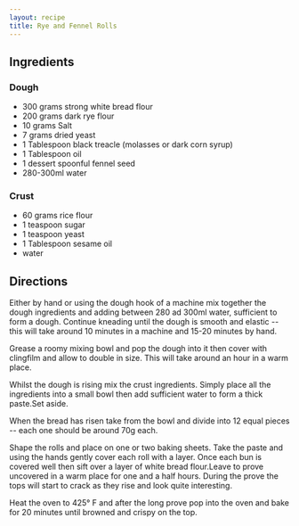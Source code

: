 ```yaml
---
layout: recipe
title: Rye and Fennel Rolls
---
```


## Ingredients


### Dough

* 300 grams strong white bread flour
* 200 grams dark rye flour
* 10 grams Salt
* 7 grams dried yeast
* 1 Tablespoon black treacle (molasses or dark corn syrup)
* 1 Tablespoon oil
* 1 dessert spoonful fennel seed
* 280-300ml water

### Crust

* 60 grams rice flour
* 1 teaspoon sugar
* 1 teaspoon yeast
* 1 Tablespoon sesame oil
* water

## Directions

Either by hand or using the dough hook of a machine mix together the
dough ingredients and adding between 280 ad 300ml water, sufficient to
form a dough. Continue kneading until the dough is smooth and elastic --
this will take around 10 minutes in a machine and 15-20 minutes by hand.

Grease a roomy mixing bowl and pop the dough into it then cover with
clingfilm and allow to double in size. This will take around an hour in
a warm place.

Whilst the dough is rising mix the crust ingredients. Simply place all
the ingredients into a small bowl then add sufficient water to form a
thick paste.Set aside.

When the bread has risen take from the bowl and divide into 12 equal
pieces -- each one should be around 70g each.

Shape the rolls and place on one or two baking sheets. Take the paste
and using the hands gently cover each roll with a layer. Once each bun
is covered well then sift over a layer of white bread flour.Leave to prove
uncovered in a warm place for one and a half hours. During the prove the
tops will start to crack as they rise and look quite interesting.

Heat the oven to 425° F and after the long prove pop into the oven and
bake for 20 minutes until browned and crispy on the top.
